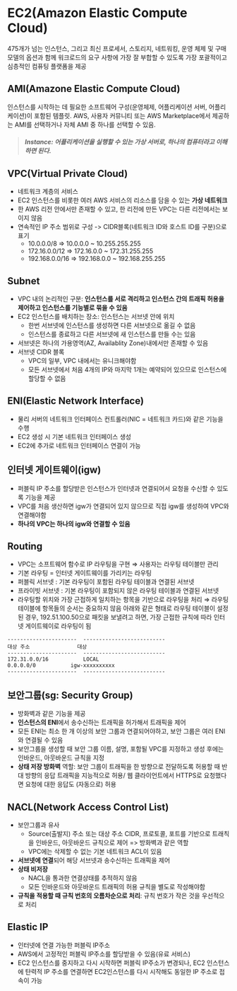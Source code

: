 # EC2(Amazon Elastic Compute Cloud)
475개가 넘는 인스턴스, 그리고 최신 프로세서, 스토리지, 네트워킹, 운영 체제 및 구매 모델의 옵션과 함께 워크로드의 요구 사항에 가장 잘 부합할 수 있도록 가장 포괄적이고 심층적인 컴퓨팅 플랫폼을 제공

## AMI(Amazone Elastic Compute Cloud)
인스턴스를 시작하는 데 필요한 소프트웨어 구성(운영체제, 어플리케이션 서버, 어플리케이션)이 포함된 템플릿. AWS, 사용자 커뮤니티 또는 AWS Marketplace에서 제공하는 AMI를 선택하거나 자체 AMI 중 하나를 선택할 수 있음.
>##### **Instance**: 어플리케이션을 실행할 수 있는 가상 서버로, 하나의 컴퓨터라고 이해하면 된다.

## VPC(Virtual Private Cloud)
- 네트워크 계층의 서비스
- EC2 인스턴스를 비롯한 여러 AWS 서비스의 리소스를 담을 수 있는 **가상 네트워크**
- 한 AWS 리전 안에서만 존재할 수 있고, 한 리전에 만든 VPC는 다른 리전에서는 보이지 않음
- 연속적인 IP 주소 범위로 구성 -> CIDR블록(네트워크 ID와 호스트 ID를 구분)으로 표기
    - 10.0.0.0/8 		⇒ 10.0.0.0 ~ 10.255.255.255
    - 172.16.0.0/12 		⇒ 172.16.0.0 ~ 172.31.255.255
    - 192.168.0.0/16 	⇒ 192.168.0.0 ~ 192.168.255.255

## Subnet
- VPC 내의 논리적인 구분: **인스턴스를 서로 격리하고 인스턴스 간의 트래픽 허용을 제어하고 인스턴스를 기능별로 묶을 수 있음**
- EC2 인스턴스를 배치하는 장소: 인스턴스는 서브넷 안에 위치
    - 한번 서브넷에 인스턴스를 생성하면 다른 서브넷으로 옮길 수 없음
    - 인스턴스를 종료하고 다른 서브넷에 새 인스턴스를 만들 수는 있음
- 서브넷은 하나의 가용영역(AZ, Availablity Zone)내에서만 존재할 수 있음
- 서브넷 CIDR 블록
    - VPC의 일부, VPC 내에서는 유니크해야함
    - 모든 서브넷에서 처음 4개의 IP와 마지막 1개는 예약되어 있으므로 인스턴스에 할당할 수 없음 

## ENI(Elastic Network Interface)
- 물리 서버의 네트워크 인터페이스 컨트롤러(NIC = 네트워크 카드)와 같은 기능을 수행
- EC2 생성 시 기본 네트워크 인터페이스 생성
- EC2에 추가로 네트워크 인터페이스 연결이 가능

## 인터넷 게이트웨이(igw)
- 퍼블릭 IP 주소를 할당받은 인스턴스가 인터넷과 연결되어서 요청을 수신할 수 있도록 기능을 제공
- VPC를 처음 생산하면 igw가 연결되어 있지 않으므로 직접 igw를 생성하여 VPC와 연결해야함
- **하나의 VPC는 하나의 igw와 연결할 수 있음**

## Routing
- VPC는 소프트웨어 함수로 IP 라우팅을 구현 ⇒ 사용자는 라우팅 테이블만 관리
- 기본 라우팅 = 인터넷 게이트웨이를 가리키는 라우팅
- 퍼블릭 서브넷 : 기본 라우팅이 포함된 라우팅 테이블과 연결된 서브넷 
- 프라이빗 서브넷 : 기본 라우팅이 포함되지 않은 라우팅 테이블과 연결된 서브넷  
- 라우팅할 위치와 가장 근접하게 일치하는 항목을 기반으로 라우팅을 처리 ⇒ 라우팅 테이블에 항목들의 순서는 중요하지 않음
아래와 같은 형태로 라우팅 테이블이 설정된 경우, 192.51.100.50으로 패킷을 보낼려고 하면, 
가장 근접한 규칙에 따라 인터넷 게이트웨이로 라우팅이 됨
```
----------------------	--------------------------
대상 주소              	대상
----------------------	--------------------------
172.31.0.0/16 			LOCAL
0.0.0.0/0			igw-xxxxxxxxxx
----------------------	--------------------------
```
## 보안그룹(sg: Security Group)
- 방화벽과 같은 기능을 제공
- **인스턴스의 ENI**에서 송수신하는 트래픽을 허가해서 트래픽을 제어
- 모든 ENI는 최소 한 개 이상의 보안 그룹과 연결되어야하고, 보안 그룹은 여러 ENI와 연결될 수 있음
- 보안그룹을 생성할 때 보안 그룹 이름, 설명, 포함될 VPC를 지정하고 생성 후에는 인바운드, 아웃바운드 규칙을 지정
- **상태 저장 방화벽** 역할: 보안 그룹이 트래픽을 한 방향으로 전달하도록 허용할 때 반대 방향의 응답 트래픽을 지능적으로 허용/ 웹 클라이언트에서 HTTPS로 요청했다면 요청에 대한 응답도 (자동으로) 허용

## NACL(Network Access Control List)
- 보안그룹과 유사
    - Source(출발지) 주소 또는 대상 주소 CIDR, 프로토콜, 포트를 기반으로 트래칙을 인바운드, 아웃바운드 규칙으로 제어 => 방화벽과 같은 역할
    - VPC에는 삭제할 수 없는 기본 네트워크 ACL이 있음
- **서브넷에 연결**되어 해당 서브넷과 송수신하는 트래픽을 제어
- **상태 비저장**
    - NACL을 통과한 연결상태를 추적하지 않음
    - 모든 인바운드와 아웃바운드 트래픽의 허용 규칙을 별도로 작성해야함
- **규칙을 적용할 때 규칙 번호의 오름차순으로 처리**: 규칙 번호가 작은 것을 우선적으로 처리

## Elastic IP
- 인터넷에 연결 가능한 퍼블릭 IP주소
- AWS에서 고정적인 퍼블릭 IP주소를 할당받을 수 있음(유료 서비스)
- EC2 인스턴스를 중지하고 다시 시작하면 퍼블릭 IP주소가 변경되나, EC2 인스턴스에 탄력적 IP 주소를 연결하면 EC2인스턴스를 다시 시작해도 동일한 IP 주소로 접속이 가능
